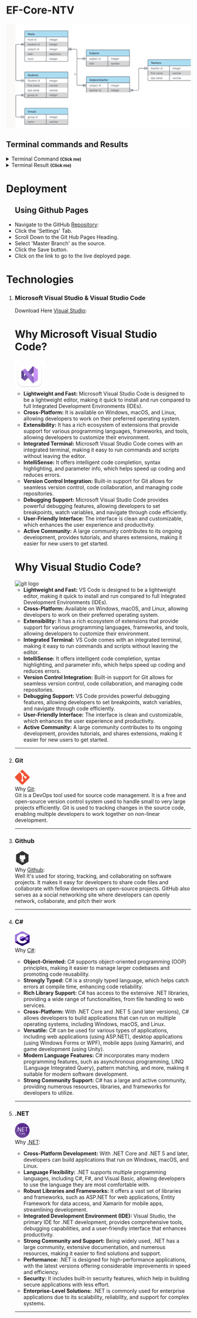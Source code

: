 # EF-Core-NTV
<img src="./StudentManagement/assets/images/screenshots/image.png" alt="ERD"><br>
<h2>Terminal commands and Results</h2>
  <details> 
      <summary>Terminal Command <small><strong>(Click me)</strong></small></summary>
      <img src="./StudentManagement/assets/images/screenshots/dotnet-run.png" alt="example of command to run in terminal"><br>
  </details>
  <details>
      <summary>Terminal Result <small><strong>(Click me)</strong></small></summary>
      <img src="./StudentManagement/assets/images/screenshots/dotnet-result.png" alt="the result of the terminal command"><br>
  </details>
<h1>Deployment</h1>
<ul>
    <h2>Using Github Pages</h2>
    <li>
        Navigate to the GitHub <a href="#" target="_blank">Repository</a>:
    </li>
    <li>
        Click the 'Settings' Tab.
    </li>
    <li>
        Scroll Down to the Git Hub Pages Heading.
    </li>
    <li>
        Select 'Master Branch' as the source.
    </li>
    <li>
        Click the Save button.
    </li>
    <li>
        Click on the link to go to the live deployed page.
    </li>
</ul>
<h1>Technologies</h1>
<ol>
    <li>
        <h3>Microsoft Visual Studio & Visual Studio Code</h3>
        <p>Download Here <a href="https://visualstudio.microsoft.com/" target="_blank">Visual Studio</a>:<br>
        <h1>Why Microsoft Visual Studio Code?</h1>
    <img src="./StudentManagement/assets/images/icons/VisualStudio.png" width="80px" height="80x" alt="git logo"><br>  
    <ul>
        <li>
            <strong>Lightweight and Fast:</strong> 
            Microsoft Visual Studio Code is designed to be a lightweight editor, making it quick to install and run compared to full Integrated Development Environments (IDEs).
        </li>
        <li>
            <strong>Cross-Platform:</strong> 
            It is available on Windows, macOS, and Linux, allowing developers to work on their preferred operating system.
        </li>
        <li>
            <strong>Extensibility:</strong> 
            It has a rich ecosystem of extensions that provide support for various programming languages, frameworks, and tools, allowing developers to customize their environment.
        </li>
        <li>
            <strong>Integrated Terminal:</strong> 
            Microsoft Visual Studio Code comes with an integrated terminal, making it easy to run commands and scripts without leaving the editor.
        </li>
        <li>
            <strong>IntelliSense:</strong> 
            It offers intelligent code completion, syntax highlighting, and parameter info, which helps speed up coding and reduces errors.
        </li>
        <li>
            <strong>Version Control Integration:</strong> Built-in support for Git allows for seamless version control, code collaboration, and managing code repositories.
        </li>
        <li>
            <strong>Debugging Support:</strong> 
            Microsoft Visual Studio Code provides powerful debugging features, allowing developers to set breakpoints, watch variables, and navigate through code efficiently.
        </li>
        <li>
            <strong>User-Friendly Interface:</strong> 
            The interface is clean and customizable, which enhances the user experience and productivity.
        </li>
        <li>
            <strong>Active Community:</strong> 
            A large community contributes to its ongoing development, provides tutorials, and shares extensions, making it easier for new users to get started.
        </li>
    </ul>
        <h1>Why Visual Studio Code?</h1>
    <img src="../StudentManagement/assets/images/icons/VsCode.png" width="80px" 
        height="80x" alt="git logo"><br>
    <ul>
        <li>
            <strong>Lightweight and Fast:</strong> 
            VS Code is designed to be a lightweight editor, making it quick to install and run compared to full Integrated Development Environments (IDEs).
        </li>
        <li>
            <strong>Cross-Platform:</strong> 
            Available on Windows, macOS, and Linux, allowing developers to work on their preferred operating system.
        </li>
        <li>
            <strong>Extensibility:</strong>
            It has a rich ecosystem of extensions that provide support for various programming languages, frameworks, and tools, allowing developers to customize their environment.
         </li>
        <li>
            <strong>Integrated Terminal:</strong> 
            VS Code comes with an integrated terminal, making it easy to run commands and scripts without leaving the editor.
        </li>
        <li>
            <strong>IntelliSense:</strong> 
            It offers intelligent code completion, syntax highlighting, and parameter info, which helps speed up coding and reduces errors.
        </li>
        <li>
            <strong>Version Control Integration:</strong> Built-in support for Git allows for seamless version control, code collaboration, and managing code repositories.
        </li>
        <li>
            <strong>Debugging Support:</strong> 
            VS Code provides powerful debugging features, allowing developers to set breakpoints, watch variables, and navigate through code efficiently.
        </li>
        <li>
            <strong>User-Friendly Interface:</strong> 
            The interface is clean and customizable, which enhances the user experience and productivity.
        </li>
        <li>
            <strong>Active Community:</strong> 
            A large community contributes to its ongoing development, provides tutorials, and shares extensions, making it easier for new users to get started.
        </li>
    </ul>
        </p><hr>
    </li>
    <li>
        <h3>Git</h3><p>
        <img src="./StudentManagement/assets/images/icons/git.png" width="40px" height="40x" alt="git logo"><br>
        Why <a href="https://git-scm.com/" target="_blank">Git</a>:<br>
        Git is a DevOps tool used for source code management. It is a free and open-source version control system used to handle small to very large projects efficiently. Git is used to tracking changes in the source code, enabling multiple developers to work together on non-linear development.
        </p><hr>
    </li>
    <li>
        <h3>Github</h3><p>
        <img src="./StudentManagement/assets/images/icons/github.png" width="40px" height="40x" alt="github logo"><br>
        Why <a href="https://github.com/" target="_blank">Github</a>:<br>
        Well It's used for storing, tracking, and collaborating on software projects. It makes it easy for developers to share code files and collaborate with fellow developers on open-source projects. GitHub also serves as a social networking site where developers can openly network, collaborate, and pitch their work 
        </p><hr>
    </li>
    <li>
        <h3>C#</h3><p>
        <img src="./StudentManagement/assets/images/icons/Csharp.png" width="40px" height="40x" alt="C#"><br>
        Why <a href="https://learn.microsoft.com/en-us/dotnet/csharp/" target="_blank">C#</a>:<br>
        <ul>
            <li>
            <strong>Object-Oriented:</strong> 
                C# supports object-oriented programming (OOP) principles, making it easier to manage larger codebases and promoting code reusability.
            </li>
            <li>
            <strong>Strongly Typed:</strong> 
                C# is a strongly typed language, which helps catch errors at compile time, enhancing code reliability.
            </li>
            <li>
            <strong>Rich Library Support:</strong>
                C# has access to the extensive .NET libraries, providing a wide range of functionalities, from file handling to web services.
            </li>
            <li>
            <strong>Cross-Platform:</strong> 
                With .NET Core and .NET 5 (and later versions), C# allows developers to build applications that can run on multiple operating systems, including Windows, macOS, and Linux.
            </li>
            <li>
            <strong>Versatile:</strong> 
                C# can be used for various types of applications, including web applications (using ASP.NET), desktop applications (using Windows Forms or WPF), mobile apps (using Xamarin), and game development (using Unity).
            </li>
            <li>
            <strong>Modern Language Features:</strong>          
                C# incorporates many modern programming features, such as asynchronous programming, LINQ (Language Integrated Query), pattern matching, and more, making it suitable for modern software development.
            </li>
            <li>
            <strong>Strong Community Support:</strong> 
                C# has a large and active community, providing numerous resources, libraries, and frameworks for developers to utilize.
            </li>
        </ul>
        </p><hr>
        <li>
        <h3>.NET</h3><p>
        <img src="./StudentManagement/assets/images/icons/Dotnet.png" width="40px" height="40x" alt=".NET logo"><br>
        Why <a href="https://dotnet.microsoft.com/en-us/" target="_blank">.NET</a>:<br>
        <ul>
            <li>
            <strong>Cross-Platform Development:</strong> 
                With .NET Core and .NET 5 and later, developers can build applications that run on Windows, macOS, and Linux.
            </li>
            <li>
            <strong>Language Flexibility:</strong> 
                .NET supports multiple programming languages, including C#, F#, and Visual Basic, allowing developers to use the language they are most comfortable with.
            </li>
            <li>
            <strong>Robust Libraries and Frameworks:</strong>
                It offers a vast set of libraries and frameworks, such as ASP.NET for web applications, Entity Framework for data access, and Xamarin for mobile apps, streamlining development.
            </li>
            <li>
            <strong>Integrated Development Environment (IDE):</strong> 
                Visual Studio, the primary IDE for .NET development, provides comprehensive tools, debugging capabilities, and a user-friendly interface that enhances productivity.
            </li>
            <li>
            <strong>Strong Community and Support:</strong>
                Being widely used, .NET has a large community, extensive documentation, and numerous resources, making it easier to find solutions and support.
            </li>
            <li>
            <strong>Performance:</strong>          
                .NET is designed for high-performance applications, with the latest versions offering considerable improvements in speed and efficiency.
            </li>
            <li>
            <strong>Security:</strong>
                It includes built-in security features, which help in building secure applications with less effort.
            </li>
            <li>
            <strong>Enterprise-Level Solutions:</strong> 
                .NET is commonly used for enterprise applications due to its scalability, reliability, and support for complex systems.
            </li>
        </ul>
        </p><hr>
    </li>
</ol>
